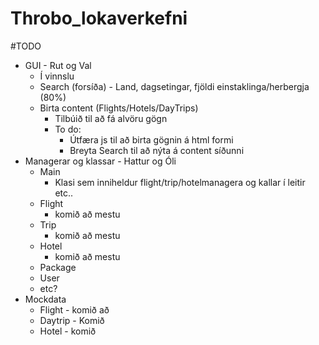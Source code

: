 # Throbo_lokaverkefni

#TODO

* GUI - Rut og Val
  * Í vinnslu
  * Search (forsíða) - Land, dagsetingar, fjöldi einstaklinga/herbergja (80%)
  * Birta content (Flights/Hotels/DayTrips)
  	* Tilbúið til að fá alvöru gögn
	* To do: 
		* Útfæra js til að birta gögnin á html formi  
		* Breyta Search til að nýta á content síðunni 
* Managerar og klassar - Hattur og Óli
  * Main 
	* Klasi sem inniheldur flight/trip/hotelmanagera og kallar í leitir etc..
  * Flight
	* komið að mestu
  * Trip
	* komið að mestu
  * Hotel
	* komið að mestu
  * Package
  * User
  * etc?
* Mockdata 
  * Flight - komið að 
  * Daytrip - Komið
  * Hotel - komið

